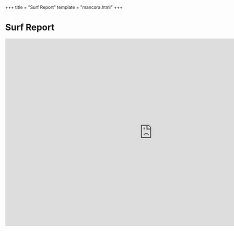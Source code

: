 +++
title = "Surf Report"
template = "mancora.html"
+++

# Surf Report

<iframe src="https://magicseaweed.com/Mancora-Surf-Report/412/Embed/" width="940" height="600" frameborder="0"></iframe>